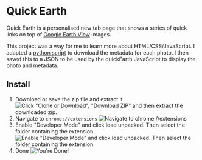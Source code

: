 # Quick Earth

Quick Earth is a personalised new tab page that shows a series of quick links on top of [Google Earth View](https://earthview.withgoogle.com/) images.

This project was a way for me to learn more about HTML/CSS/JavaScript. I adapted a [python script](https://github.com/GeordieR/earthview) to download the metadata for each photo. I then saved this to a JSON to be used by the quickEarth JavaScript to display the photo and metadata.

## Install
1. Download or save the zip file and extract it
![Click "Clone or Download", "Download ZIP" and then extract the downloaded zip.](https://vault.grogers.xyz/quickEarth/01-Download3.gif)
2. Navigate to `chrome://extensions`
![Navigate to `chrome://extensions`](https://vault.grogers.xyz/quickEarth/02-Extensions3.gif)
3. Enable "Developer Mode" and click load unpacked. Then select the folder containing the extension
![Enable "Developer Mode" and click load unpacked. Then select the folder containing the extension.](https://vault.grogers.xyz/quickEarth/03-Unpack3.gif)
4. Done
![You're Done!](https://vault.grogers.xyz/quickEarth/04-Final3-1.png)
